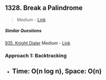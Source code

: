 ## 1328. Break a Palindrome

> Medium - [Link]()
>
> 

##### Similar Questions

[935. Knight Dialer](935.%20Knight%20Dialer.md)	Medium - [Link](https://leetcode.com/problems/knight-dialer/)



### Approach 1: Backtracking

- Time: O(n log n), Space: O(n)
  - 

```java

```

